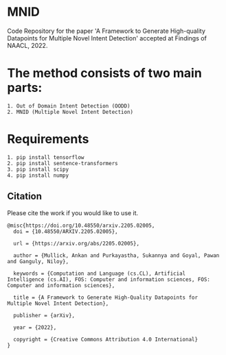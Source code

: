# MNID
Code Repository for the paper 'A Framework to Generate High-quality Datapoints for Multiple Novel Intent Detection' accepted at Findings of NAACL, 2022.

# The method consists of two main parts:
	1. Out of Domain Intent Detection (OODD)
	2. MNID (Multiple Novel Intent Detection)

# Requirements
```
1. pip install tensorflow
2. pip install sentence-transformers
3. pip install scipy
4. pip install numpy
```

## Citation

Please cite the work if you would like to use it.

```
@misc{https://doi.org/10.48550/arxiv.2205.02005,
  doi = {10.48550/ARXIV.2205.02005},
  
  url = {https://arxiv.org/abs/2205.02005},
  
  author = {Mullick, Ankan and Purkayastha, Sukannya and Goyal, Pawan and Ganguly, Niloy},
  
  keywords = {Computation and Language (cs.CL), Artificial Intelligence (cs.AI), FOS: Computer and information sciences, FOS: Computer and information sciences},
  
  title = {A Framework to Generate High-Quality Datapoints for Multiple Novel Intent Detection},
  
  publisher = {arXiv},
  
  year = {2022},
  
  copyright = {Creative Commons Attribution 4.0 International}
}

```
